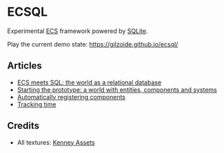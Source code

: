 # ECSQL
Experimental [ECS](https://www.flecs.dev/ecs-faq/) framework powered by [SQLite](https://sqlite.org).

Play the current demo state: https://gilzoide.github.io/ecsql/


## Articles
- [ECS meets SQL: the world as a relational database](articles/01-ecs-databases-en.md)
- [Starting the prototype: a world with entities, components and systems](articles/02-prototyping-en.md)
- [Automatically registering components](articles/03-autoregister-components-en.md)
- [Tracking time](articles/04-tracking-time-en.md)


## Credits
- All textures: [Kenney Assets](https://kenney.nl/assets)

